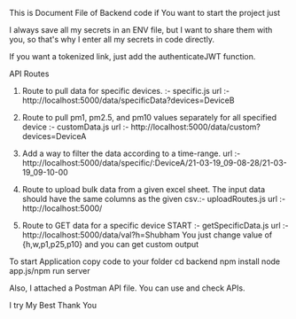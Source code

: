This is Document File of Backend code
if You want to start the project just

I always save all my secrets in an ENV file, but I want to share them with you, so that's why I enter all my secrets in code directly.

If you want a tokenized link, just add the authenticateJWT function.

API Routes

1. Route to pull data for specific devices. :- specific.js
   url :- http://localhost:5000/data/specificData?devices=DeviceB

2. Route to pull pm1, pm2.5, and pm10 values separately for all specified device :- customData.js
   url :- http://localhost:5000/data/custom?devices=DeviceA

3. Add a way to filter the data according to a time-range.
   url :- http://localhost:5000/data/specific/:DeviceA/21-03-19_09-08-28/21-03-19_09-10-00

4. Route to upload bulk data from a given excel sheet. The input data should have the same
   columns as the given csv.:- uploadRoutes.js
   url :- http://localhost:5000/

5. Route to GET data for a specific device START :- getSpecificData.js
   url :- http://localhost:5000/data/val?h=Shubham
   You just change value of {h,w,p1,p25,p10} and you can get custom output

To start Application
copy code to your folder
cd backend
npm install
node app.js/npm run server

Also, I attached a Postman API file. You can use and check APIs.

I try My Best Thank You
